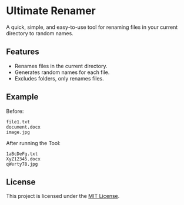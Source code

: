 # Ultimate Renamer

A quick, simple, and easy-to-use tool for renaming files in your current directory to random names.

## Features

- Renames files in the current directory.
- Generates random names for each file.
- Excludes folders, only renames files.

## Example

Before:

```
file1.txt
document.docx
image.jpg
```

After running the Tool:

```
1aBcDeFg.txt
XyZ12345.docx
qWerty78.jpg
```

## License

This project is licensed under the [MIT License](LICENSE).
